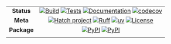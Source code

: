 <div align="center">

|             |                                                                                                                                                           |
| :---------: | :-------------------------------------------------------------------------------------------------------------------------------------------------------: |
| **Status**  | [![Build][badge-build]][link-build] [![Tests][badge-test]][link-test] [![Documentation][badge-docs]][link-docs] [![codecov][badge-codecov]][link-codecov] |
|  **Meta**   |     [![Hatch project][badge-hatch]][link-hatch] [![Ruff][badge-ruff]][link-ruff] [![uv][badge-uv]][link-uv] [![License][badge-license]][link-license]     |
| **Package** |                                       [![PyPI][badge-pypi]][link-pypi] [![PyPI][badge-python-versions]][link-pypi]                                        |
|             |                                                                                                                                                           |

</div>

[badge-build]: https://github.com/srivarra/annsel/actions/workflows/build.yaml/badge.svg
[badge-test]: https://github.com/srivarra/annsel/actions/workflows/test.yaml/badge.svg
[badge-docs]: https://img.shields.io/readthedocs/annsel?logo=readthedocs
[badge-codecov]: https://codecov.io/gh/srivarra/annsel/graph/badge.svg?token=ST0ST1BTWU
[badge-ruff]: https://img.shields.io/endpoint?url=https://raw.githubusercontent.com/astral-sh/ruff/main/assets/badge/v2.json
[badge-uv]: https://img.shields.io/endpoint?url=https://raw.githubusercontent.com/astral-sh/uv/main/assets/badge/v0.json
[badge-license]: https://img.shields.io/badge/License-MIT-yellow.svg
[badge-hatch]: https://img.shields.io/badge/%F0%9F%A5%9A-Hatch-4051b5.svg
[badge-pypi]: https://img.shields.io/pypi/v/annsel.svg?logo=pypi&label=PyPI&logoColor=gold
[badge-python-versions]: https://img.shields.io/pypi/pyversions/annsel.svg?logo=python&label=Python&logoColor=gold
[scverse-discourse]: https://discourse.scverse.org/
[issue-tracker]: https://github.com/srivarra/annsel/issues
[changelog]: https://annsel.readthedocs.io/latest/changelog.html
[link-docs]: https://annsel.readthedocs.io
[link-api]: https://annsel.readthedocs.io/en/latest/api.html
[link-pypi]: https://pypi.org/project/annsel
[link-codecov]: https://codecov.io/gh/srivarra/annsel
[link-test]: https://github.com/srivarra/annsel/actions/workflows/test.yml
[link-build]: https://github.com/srivarra/annsel/actions/workflows/build.yaml
[link-ruff]: https://github.com/astral-sh/ruff
[link-uv]: https://github.com/astral-sh/uv
[link-license]: https://opensource.org/licenses/MIT
[link-hatch]: https://github.com/pypa/hatch
[link-narwhals]: https://github.com/narwhals-dev/narwhals
[link-disucssions]: https://github.com/srivarra/annsel/discussions
